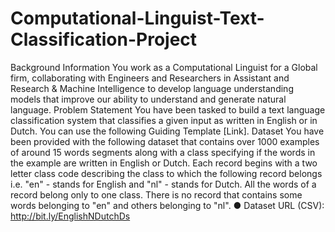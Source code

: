 # Computational-Linguist-Text-Classification-Project
Background Information You work as a Computational Linguist for a Global firm, collaborating with Engineers and Researchers in Assistant and Research &amp; Machine Intelligence to develop language understanding models that improve our ability to understand and generate natural language. Problem Statement You have been tasked to build a text language classification system that classifies a given input as written in English or in Dutch. You can use the following Guiding Template [Link]. Dataset You have been provided with the following dataset that contains over 1000 examples of around 15 words segments along with a class specifying if the words in the example are written in English or Dutch. Each record begins with a two letter class code describing the class to which the following record belongs i.e. "en" - stands for English and "nl" - stands for Dutch. All the words of a record belong only to one class. There is no record that contains some words belonging to "en" and others belonging to "nl". ● Dataset URL (CSV): http://bit.ly/EnglishNDutchDs
